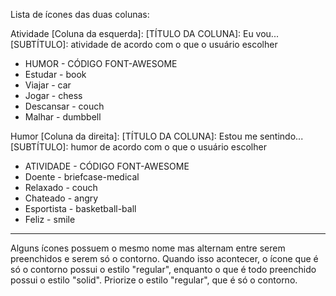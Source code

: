 Lista de ícones das duas colunas:

Atividade [Coluna da esquerda]:
[TÍTULO DA COLUNA]: Eu vou...
[SUBTÍTULO]: atividade de acordo com o que o usuário escolher   

- HUMOR - CÓDIGO FONT-AWESOME
- Estudar - book
- Viajar - car
- Jogar - chess
- Descansar - couch
- Malhar - dumbbell

Humor [Coluna da direita]:
[TÍTULO DA COLUNA]: Estou me sentindo...
[SUBTÍTULO]: humor de acordo com o que o usuário escolher

- ATIVIDADE - CÓDIGO FONT-AWESOME
- Doente - briefcase-medical
- Relaxado - couch
- Chateado - angry
- Esportista - basketball-ball
- Feliz - smile

---

Alguns ícones possuem o mesmo nome mas alternam entre serem preenchidos e serem só o contorno. Quando isso acontecer, o ícone que é só o contorno possui o estilo "regular", enquanto o que é todo preenchido possui o estilo "solid". Priorize o estilo "regular", que é só o contorno.

